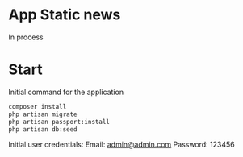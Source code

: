 # App Static news

In process

# Start
Initial command for the application

```sh
composer install
php artisan migrate
php artisan passport:install
php artisan db:seed
```

Initial user credentials:
Email: admin@admin.com
Password: 123456